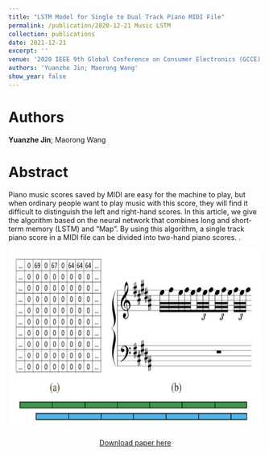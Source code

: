 ```yaml
---
title: "LSTM Model for Single to Dual Track Piano MIDI File"
permalink: /publication/2020-12-21 Music LSTM
collection: publications
date: 2021-12-21
excerpt: ''
venue: '2020 IEEE 9th Global Conference on Consumer Electronics (GCCE)'
authors: 'Yuanzhe Jin; Maorong Wang'
show_year: false
---
```

Authors
===
**Yuanzhe Jin**; Maorong Wang

Abstract
===
Piano music scores saved by MIDI are easy for the machine to play, but when ordinary people want to play music with this score, they will find it difficult to distinguish the left and right-hand scores. In this article, we give the algorithm based on the neural network that combines long and short-term memory (LSTM) and “Map”. By using this algorithm, a single track piano score in a MIDI file can be divided into two-hand piano scores.
.<div align=center><img src="../images/music_lstm.png" width="600" height="360" />
 
  
[Download paper here](https://ieeexplore.ieee.org/abstract/document/9291967)
